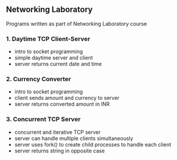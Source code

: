## Networking Laboratory

Programs written as part of Networking Laboratory course

### 1. Daytime TCP Client-Server
- intro to socket programming
- simple daytime server and client
- server returns current date and time

### 2. Currency Converter
- intro to socket programming
- client sends amount and currency to server
- server returns converted amount in INR

### 3. Concurrent TCP Server
- concurrent and iterative TCP server
- server can handle multiple clients simultaneously
- server uses fork() to create child processes to handle each client
- server returns string in opposite case
